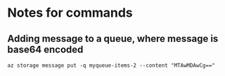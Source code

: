 # Notes for commands

## Adding message to a queue, where message is base64 encoded

`az storage message put -q myqueue-items-2 --content "MTAwMDAwCg=="`
